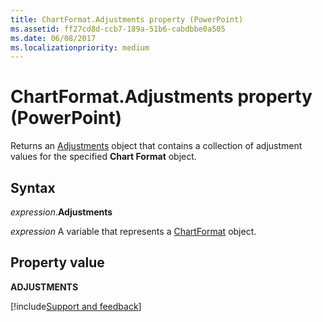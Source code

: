 ```yaml
---
title: ChartFormat.Adjustments property (PowerPoint)
ms.assetid: ff27cd8d-ccb7-189a-51b6-cabdbbe0a505
ms.date: 06/08/2017
ms.localizationpriority: medium
---
```



# ChartFormat.Adjustments property (PowerPoint)

Returns an [Adjustments](PowerPoint.Adjustments.md) object that contains a collection of adjustment values for the specified **Chart Format** object.


## Syntax

_expression_.**Adjustments**

_expression_ A variable that represents a [ChartFormat](PowerPoint.ChartFormat.md) object.


## Property value

 **ADJUSTMENTS**

[!include[Support and feedback](~/includes/feedback-boilerplate.md)]